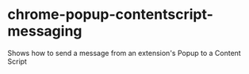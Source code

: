 chrome-popup-contentscript-messaging
====================================

Shows how to send a message from an extension's Popup to a Content Script 
